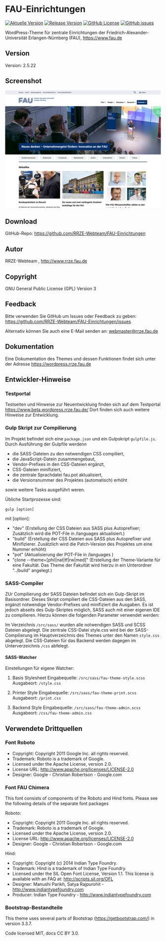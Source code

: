 # FAU-Einrichtungen

[![Aktuelle Version](https://img.shields.io/github/package-json/v/rrze-webteam/fau-einrichtungen/master?label=Version)](https://github.com/RRZE-Webteam/FAU-Einrichtungen) [![Release Version](https://img.shields.io/github/v/release/rrze-webteam/FAU-Einrichtungen?label=Release+Version)](https://github.com/rrze-webteam/fau-einrichtungen/releases/) [![GitHub License](https://img.shields.io/github/license/rrze-webteam/fau-einrichtungen?label=Lizenz)](https://github.com/RRZE-Webteam/FAU-Einrichtungen/blob/master/LICENSE) [![GitHub issues](https://img.shields.io/github/issues/rrze-webteam/fau-einrichtungen)](https://github.com/RRZE-Webteam/FAU-Einrichtungen/issues)

WordPress-Theme für zentrale Einrichtungen der Friedrich-Alexander-Universität Erlangen-Nürnberg (FAU), https://www.fau.de

## Version

Version: 2.5.22

## Screenshot

![Beispiel Theme Screenshot](screenshot.png)

## Download 

GitHub-Repo: https://github.com/RRZE-Webteam/FAU-Einrichtungen

## Autor 

RRZE-Webteam , http://www.rrze.fau.de

## Copyright

GNU General Public License (GPL) Version 3


## Feedback

Bitte verwenden Sie GitHub um Issues oder Feedback zu geben:
 https://github.com/RRZE-Webteam/FAU-Einrichtungen/issues

Alternativ können Sie auch eine E-Mail senden an: 
 webmaster@rrze.fau.de

## Dokumentation

Eine Dokumentation des Themes und dessen Funktionen findet sich unter der Adresse https://wordpress.rrze.fau.de  



## Entwickler-Hinweise

### Testportal

Testseiten und Hinweise zur Neuentwicklung finden sich auf dem Testportal https://www.beta.wordpress.rrze.fau.de/ Dort finden sich auch weitere Hinweise zur Entwicklung.

### Gulp Skript zur Compilierung

Im Projekt befindet sich eine ```package.json``` und ein Gulpskript ```gulpfile.js```.
Durch Ausführung der Gulpfile werdenn 

- die SASS-Dateien zu den notwendigen CSS compiliert,
- die JavaScript-Datein zusammengebaut,
- Vendor-Prefixes in den CSS-Dateien ergänzt,
- CSS-Dateien minifiziert,
- die zentrale Sprachdatei fau.pot aktualisiert,
- die Versionsnummer des Projektes (automatisch) erhöht

sowie weitere Tasks ausgeführt weren.

Übliche Startprozesse sind:

```gulp [option]```

mit [option]:

- "dev" (Erstellung der CSS Dateien aus SASS plus Autoprefixer; Zusätzlich wird die POT-File in /languages aktualisiert.)
- "build" (Erstellung der CSS Dateien aus SASS plus Autoprefixer und Minifizierer. Zusätzlich wird die Patch-Version des Projektes um eine Nummer erhöht)
- "pot" (Aktualisierung der POT-File in /languages )
- "clone --theme=[phil|nat|tf|rw|med]" (Erstellung der Theme-Variante für eine Fakultät. Das Theme der Fakultät wird hierzu in ein Unterordner "../build" angelegt.)


### SASS-Compiler

ZUr Compilierung der SASS Dateien befindet sich ein Gulp-Skript im Basisordner. Dieses Skript compiliert die CSS-Dateien aus den SASS, ergänzt notwendige Vendor-Prefixes und minifiziert die Ausgaben.
Es ist jedoch abseits des Gulp-Skriptes möglich, SASS auch mit einer eigenen IDE zu compilieren. Hierzu können die folgenden Parameter verwendet werden:

Im Verzeichnis  ```/src/sass/``` wurden alle notwendigen SASS und SCSS Dateien abgelegt.
Die zentrale CSS-Datei style.css wird bei der SASS-Compilierung im  Hauptverzeichnis des Themes unter den Namen ```style.css``` abgelegt. Die CSS-Dateien für das Backend werden dagegen im Unterverzeichnis ```/css``` abfelegt.


#### SASS-Watcher

Einstellungen für eigene Watcher:

1. Basis Stylesheet
    Eingabequelle:   ```/src/sass/fau-theme-style.scss```   
    Ausgabeort:  ```/style.css```

2. Printer Style
    Eingabequelle:  ```/src/sass/fau-theme-print.scss```  
    Ausgabeort:     ```/print.css```

3. Backend Style
    Eingabequelle:  ```/src/sass/fau-theme-admin.scss```  
    Ausgabeort:     ```/css/fau-theme-admin.css```


## Verwendete Drittquellen

### Font Roboto
- Copyright: Copyright 2011 Google Inc. all rights reserved.
- Trademark: Roboto is a trademark of Google.
- Licensed under the Apache License, version 2.0.
- License URL: http://www.apache.org/licenses/LICENSE-2.0
- Designer: Google - Christian Robertson - Google.com

### Font FAU Chimera

This font consists of components of the Roboto and Hind fonts. Please see the following details of the separate font packages

Roboto:
- Copyright: Copyright 2011 Google Inc. all rights reserved.
- Trademark: Roboto is a trademark of Google.
- Licensed under the Apache License, version 2.0.
- License URL: http://www.apache.org/licenses/LICENSE-2.0
- Designer: Google - Christian Robertson - Google.com


Hind:
- Copyright: Copyright (c) 2014 Indian Type Foundry.
- Trademark: Hind is a trademark of Indian Type Foundry.
- Licensed under the SIL Open Font License, Version 1.1. This license is available with an FAQ at: http://scripts.sil.org/OFL
- Designer: Manushi Parikh, Satya Rajpurohit - http://www.indiantypefoundry.com
- Producer: Indian Type Foundry - http://www.indiantypefoundry.com


### Bootstrap-Bestandteile

This theme uses several parts of Bootstrap (https://getbootstrap.com/) in version 3.3.7.

Code licensed MIT, docs CC BY 3.0.

